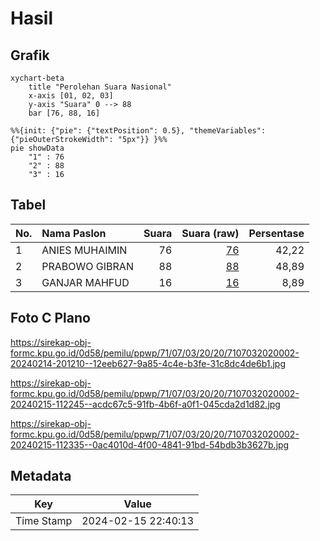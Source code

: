 # Hasil

## Grafik

```mermaid
xychart-beta
    title "Perolehan Suara Nasional"
    x-axis [01, 02, 03]
    y-axis "Suara" 0 --> 88
    bar [76, 88, 16]
```

```mermaid
%%{init: {"pie": {"textPosition": 0.5}, "themeVariables": {"pieOuterStrokeWidth": "5px"}} }%%
pie showData
    "1" : 76
    "2" : 88
    "3" : 16
```

## Tabel

| No. | Nama Paslon    | Suara | Suara (raw) | Persentase |
|:--- |:-------------- | -----:| -----------:| ----------:|
| 1   | ANIES MUHAIMIN | 76    | [76][p-1]   | 42,22      |
| 2   | PRABOWO GIBRAN | 88    | [88][p-2]   | 48,89      |
| 3   | GANJAR MAHFUD  | 16    | [16][p-3]   | 8,89       |


[p-1]: https://github.com/gigit-pemilu/pemilu-2024/blob/main/pilpres/hitung-suara/sub/71-sulawesi-utara/sub/07-minahasa-tenggara/sub/03-belang/sub/2020-borgo-satu/sub/002-tps/sub/paslon-1.txt
[p-2]: https://github.com/gigit-pemilu/pemilu-2024/blob/main/pilpres/hitung-suara/sub/71-sulawesi-utara/sub/07-minahasa-tenggara/sub/03-belang/sub/2020-borgo-satu/sub/002-tps/sub/paslon-2.txt
[p-3]: https://github.com/gigit-pemilu/pemilu-2024/blob/main/pilpres/hitung-suara/sub/71-sulawesi-utara/sub/07-minahasa-tenggara/sub/03-belang/sub/2020-borgo-satu/sub/002-tps/sub/paslon-3.txt

## Foto C Plano

https://sirekap-obj-formc.kpu.go.id/0d58/pemilu/ppwp/71/07/03/20/20/7107032020002-20240214-201210--12eeb627-9a85-4c4e-b3fe-31c8dc4de6b1.jpg

https://sirekap-obj-formc.kpu.go.id/0d58/pemilu/ppwp/71/07/03/20/20/7107032020002-20240215-112245--acdc67c5-91fb-4b6f-a0f1-045cda2d1d82.jpg

https://sirekap-obj-formc.kpu.go.id/0d58/pemilu/ppwp/71/07/03/20/20/7107032020002-20240215-112335--0ac4010d-4f00-4841-91bd-54bdb3b3627b.jpg


## Metadata

| Key        | Value               |
| ---------- | ------------------- |
| Time Stamp | 2024-02-15 22:40:13 |




